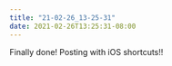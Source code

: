 ```yaml
---
title: "21-02-26_13-25-31"
date: 2021-02-26T13:25:31-08:00
---
```


Finally done! Posting with iOS shortcuts!!
